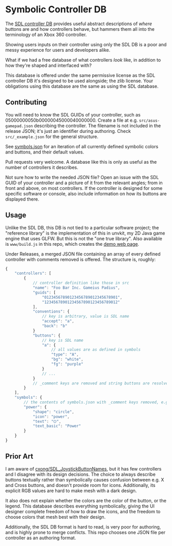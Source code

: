 # Symbolic Controller DB

The [SDL controller DB](https://github.com/gabomdq/SDL_GameControllerDB)
provides useful abstract descriptions of *where* buttons are and how
controllers behave, but hammers them all into the terminology of an Xbox
360 controller.

Showing users inputs on their controller using only the SDL DB is a
poor and messy experience for users and developers alike.

What if we had a free database of what controllers *look* like, in
addition to how they're shaped and interfaced with?

This database is offered under the same permissive license as the
SDL controller DB it's designed to be used alongside; the zlib
license. Your obligations using this database are the same as using the
SDL database.

## Contributing

You will need to know the SDL GUIDs of your controller, such as 05000000050b00000045000040000000.
Create a file at e.g. `src/asus-gamepad.json` describing the controller. The
filename is not included in the release JSON; it's just an identifier during
authoring. Check `src/_example.json` for the general structure.

See [symbols.json](symbols.json) for an iteration of all currently defined
symbolic colors and buttons, and their default values.

Pull requests very welcome. A database like this is only as useful as the
number of controllers it describes.

Not sure how to write the needed JSON file? Open an issue with the SDL GUID
of your controller and a picture of it from the relevant angles; from in front
and above, on most controllers. If the controller is designed for some
specific software or console, also include information on how its buttons
are displayed there.

## Usage

Unlike the SDL DB, this DB is not tied to a particular software project;
the "reference library" is the implementation of this in unvkit, my 2D
Java game engine that uses GLFW. But this is not the "one true library".
Also available is `www/build.js` in this repo, which creates the
[demo web page](https://unascribed.github.io/SymbolicControllerDB/).

Under Releases, a merged JSON file containing an array of every defined
controller with comments removed is offered. The structure is, roughly:

```js
{
	"controllers": [
		{
			// controller definition like those in src
			"name": "Foo Bar Inc. Gameius Padius",
			"guids": [
				"01234567890123456789012345678901",
				"12345678901234567890123456789012"
			],
			"conventions": {
				// key is arbitrary, value is SDL name
				"accept": "a",
				"back": "b"
			}
			"buttons": {
				// key is SDL name
				"a": {
					// all values are as defined in symbols
					"type": "A",
					"bg": "white",
					"fg": "purple"
				}
				// ...
			}
			// _comment keys are removed and string buttons are resolved
		}
	],
	"symbols": {
		// the contents of symbols.json with _comment keys removed, e.g.
		"power": {
			"shape": "circle",
			"icon": "power",
			"text": "⏻",
			"text_basic": "Power"
		}
	}
}
```

## Prior Art

I am aware of [cxong/SDL_JoystickButtonNames](https://github.com/cxong/SDL_JoystickButtonNames),
but it has few controllers and I disagree with its design decisions. The
choice to always describe buttons textually rather than symbolically causes
confusion between e.g. X and Cross buttons, and doesn't provide room for
icons. Additionally, its explicit RGB values are hard to make mesh with
a dark design.

It also does not explain whether the colors are the color of the button, or
the legend. This database describes everything symbolically, giving the UI
designer complete freedom of how to draw the icons, and the freedom to
choose colors that mesh best with their design.

Additionally, the SDL DB format is hard to read, is very poor for authoring,
and is highly prone to merge conflicts. This repo chooses one JSON file per
controller as an authoring format.

